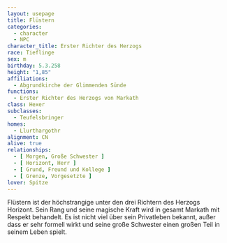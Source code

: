```yaml
---
layout: usepage
title: Flüstern
categories:
  - character
  - NPC
character_title: Erster Richter des Herzogs
race: Tieflinge
sex: m
birthday: 5.3.258
height: "1,85"
affiliations:
  - Abgrundkirche der Glimmenden Sünde
functions:
  - Erster Richter des Herzogs von Markath
class: Hexer
subclasses:
  - Teufelsbringer
homes:
  - Llurthargothr
alignment: CN
alive: true
relationships:
  - [ Morgen, Große Schwester ]
  - [ Horizont, Herr ]
  - [ Grund, Freund und Kollege ]
  - [ Grenze, Vorgesetzte ]
lover: Spitze
---
```


Flüstern ist der höchstrangige unter den drei Richtern des Herzogs Horizont. Sein Rang und seine magische Kraft wird in
gesamt Markath mit Respekt behandelt. Es ist nicht viel über sein Privatleben bekannt, außer dass er sehr formell wirkt
und seine große Schwester einen großen Teil in seinem Leben spielt.